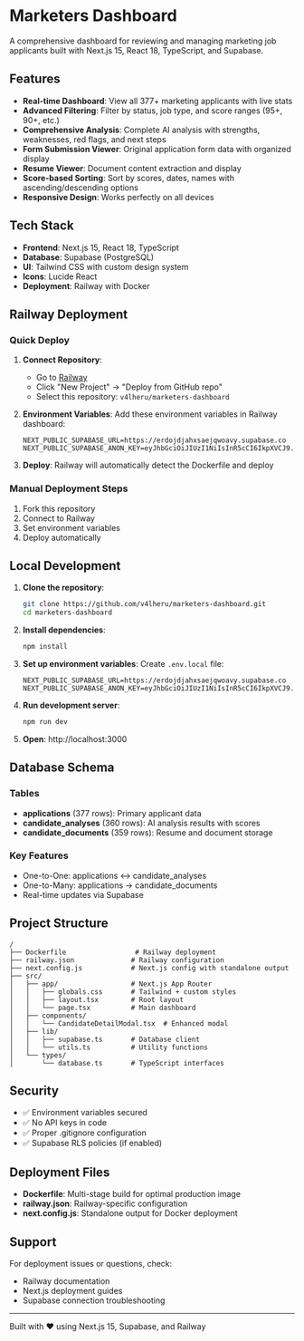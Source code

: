 # Marketers Dashboard

A comprehensive dashboard for reviewing and managing marketing job applicants built with Next.js 15, React 18, TypeScript, and Supabase.

## Features

- **Real-time Dashboard**: View all 377+ marketing applicants with live stats
- **Advanced Filtering**: Filter by status, job type, and score ranges (95+, 90+, etc.)
- **Comprehensive Analysis**: Complete AI analysis with strengths, weaknesses, red flags, and next steps
- **Form Submission Viewer**: Original application form data with organized display
- **Resume Viewer**: Document content extraction and display
- **Score-based Sorting**: Sort by scores, dates, names with ascending/descending options
- **Responsive Design**: Works perfectly on all devices

## Tech Stack

- **Frontend**: Next.js 15, React 18, TypeScript
- **Database**: Supabase (PostgreSQL)
- **UI**: Tailwind CSS with custom design system
- **Icons**: Lucide React
- **Deployment**: Railway with Docker

## Railway Deployment

### Quick Deploy

1. **Connect Repository**: 
   - Go to [Railway](https://railway.app)
   - Click "New Project" → "Deploy from GitHub repo"
   - Select this repository: `v4lheru/marketers-dashboard`

2. **Environment Variables**:
   Add these environment variables in Railway dashboard:
   ```
   NEXT_PUBLIC_SUPABASE_URL=https://erdojdjahxsaejqwoavy.supabase.co
   NEXT_PUBLIC_SUPABASE_ANON_KEY=eyJhbGciOiJIUzI1NiIsInR5cCI6IkpXVCJ9.eyJpc3MiOiJzdXBhYmFzZSIsInJlZiI6ImVyZG9qZGphaHhzYWVqcXdvYXZ5Iiwicm9sZSI6ImFub24iLCJpYXQiOjE3NTc1NDEzNTAsImV4cCI6MjA3MzExNzM1MH0._ybz71OrZJkePV_qMai3oqTWvixP_YfYlWUYddXxlzg
   ```

3. **Deploy**: Railway will automatically detect the Dockerfile and deploy

### Manual Deployment Steps

1. Fork this repository
2. Connect to Railway
3. Set environment variables
4. Deploy automatically

## Local Development

1. **Clone the repository**:
   ```bash
   git clone https://github.com/v4lheru/marketers-dashboard.git
   cd marketers-dashboard
   ```

2. **Install dependencies**:
   ```bash
   npm install
   ```

3. **Set up environment variables**:
   Create `.env.local` file:
   ```
   NEXT_PUBLIC_SUPABASE_URL=https://erdojdjahxsaejqwoavy.supabase.co
   NEXT_PUBLIC_SUPABASE_ANON_KEY=eyJhbGciOiJIUzI1NiIsInR5cCI6IkpXVCJ9.eyJpc3MiOiJzdXBhYmFzZSIsInJlZiI6ImVyZG9qZGphaHhzYWVqcXdvYXZ5Iiwicm9sZSI6ImFub24iLCJpYXQiOjE3NTc1NDEzNTAsImV4cCI6MjA3MzExNzM1MH0._ybz71OrZJkePV_qMai3oqTWvixP_YfYlWUYddXxlzg
   ```

4. **Run development server**:
   ```bash
   npm run dev
   ```

5. **Open**: http://localhost:3000

## Database Schema

### Tables
- **applications** (377 rows): Primary applicant data
- **candidate_analyses** (360 rows): AI analysis results with scores
- **candidate_documents** (359 rows): Resume and document storage

### Key Features
- One-to-One: applications ↔ candidate_analyses
- One-to-Many: applications → candidate_documents
- Real-time updates via Supabase

## Project Structure

```
/
├── Dockerfile                 # Railway deployment
├── railway.json              # Railway configuration
├── next.config.js            # Next.js config with standalone output
├── src/
│   ├── app/                  # Next.js App Router
│   │   ├── globals.css       # Tailwind + custom styles
│   │   ├── layout.tsx        # Root layout
│   │   └── page.tsx          # Main dashboard
│   ├── components/
│   │   └── CandidateDetailModal.tsx  # Enhanced modal
│   ├── lib/
│   │   ├── supabase.ts       # Database client
│   │   └── utils.ts          # Utility functions
│   └── types/
│       └── database.ts       # TypeScript interfaces
```

## Security

- ✅ Environment variables secured
- ✅ No API keys in code
- ✅ Proper .gitignore configuration
- ✅ Supabase RLS policies (if enabled)

## Deployment Files

- **Dockerfile**: Multi-stage build for optimal production image
- **railway.json**: Railway-specific configuration
- **next.config.js**: Standalone output for Docker deployment

## Support

For deployment issues or questions, check:
- Railway documentation
- Next.js deployment guides
- Supabase connection troubleshooting

---

Built with ❤️ using Next.js 15, Supabase, and Railway
